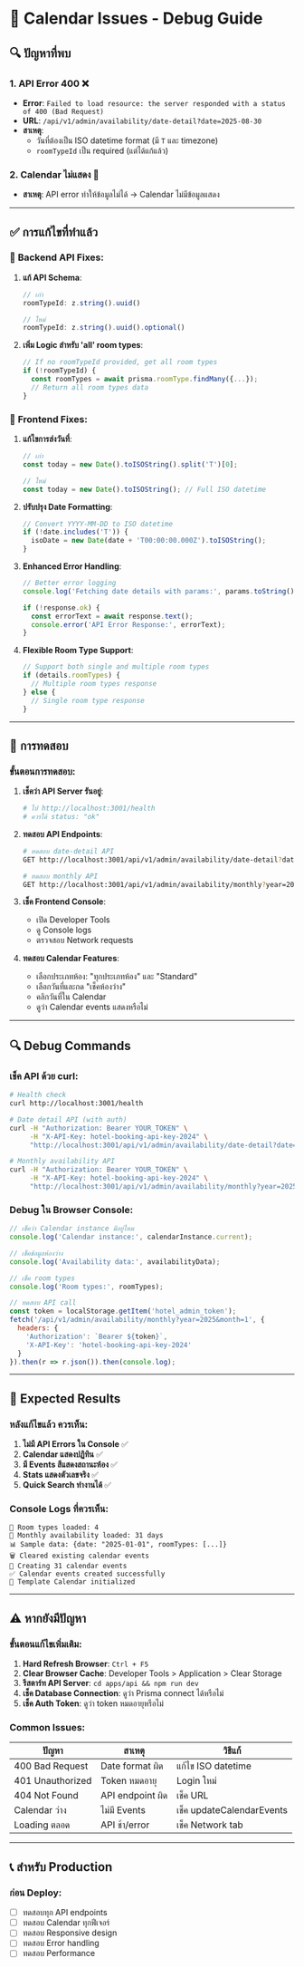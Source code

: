 # 🐛 Calendar Issues - Debug Guide

## 🔍 **ปัญหาที่พบ**

### 1. **API Error 400** ❌
- **Error**: `Failed to load resource: the server responded with a status of 400 (Bad Request)`
- **URL**: `/api/v1/admin/availability/date-detail?date=2025-08-30`
- **สาเหตุ**: 
  - วันที่ต้องเป็น ISO datetime format (มี `T` และ timezone)
  - `roomTypeId` เป็น required (แต่ได้แก้แล้ว)

### 2. **Calendar ไม่แสดง** 📅
- **สาเหตุ**: API error ทำให้ข้อมูลไม่ได้ → Calendar ไม่มีข้อมูลแสดง

---

## ✅ **การแก้ไขที่ทำแล้ว**

### 🔧 **Backend API Fixes**:
1. **แก้ API Schema**:
   ```typescript
   // เก่า
   roomTypeId: z.string().uuid()
   
   // ใหม่
   roomTypeId: z.string().uuid().optional()
   ```

2. **เพิ่ม Logic สำหรับ 'all' room types**:
   ```typescript
   // If no roomTypeId provided, get all room types
   if (!roomTypeId) {
     const roomTypes = await prisma.roomType.findMany({...});
     // Return all room types data
   }
   ```

### 🎨 **Frontend Fixes**:
1. **แก้ไขการส่งวันที่**:
   ```javascript
   // เก่า
   const today = new Date().toISOString().split('T')[0];
   
   // ใหม่  
   const today = new Date().toISOString(); // Full ISO datetime
   ```

2. **ปรับปรุง Date Formatting**:
   ```javascript
   // Convert YYYY-MM-DD to ISO datetime
   if (!date.includes('T')) {
     isoDate = new Date(date + 'T00:00:00.000Z').toISOString();
   }
   ```

3. **Enhanced Error Handling**:
   ```javascript
   // Better error logging
   console.log('Fetching date details with params:', params.toString());
   
   if (!response.ok) {
     const errorText = await response.text();
     console.error('API Error Response:', errorText);
   }
   ```

4. **Flexible Room Type Support**:
   ```javascript
   // Support both single and multiple room types
   if (details.roomTypes) {
     // Multiple room types response
   } else {
     // Single room type response  
   }
   ```

---

## 🧪 **การทดสอบ**

### **ขั้นตอนการทดสอบ**:

1. **เช็คว่า API Server รันอยู่**:
   ```bash
   # ไป http://localhost:3001/health
   # ควรได้ status: "ok"
   ```

2. **ทดสอบ API Endpoints**:
   ```bash
   # ทดสอบ date-detail API
   GET http://localhost:3001/api/v1/admin/availability/date-detail?date=2025-01-15T00:00:00.000Z
   
   # ทดสอบ monthly API  
   GET http://localhost:3001/api/v1/admin/availability/monthly?year=2025&month=1
   ```

3. **เช็ค Frontend Console**:
   - เปิด Developer Tools
   - ดู Console logs
   - ตรวจสอบ Network requests

4. **ทดสอบ Calendar Features**:
   - เลือกประเภทห้อง: "ทุกประเภทห้อง" และ "Standard"
   - เลือกวันที่และกด "เช็คห้องว่าง"
   - คลิกวันที่ใน Calendar
   - ดูว่า Calendar events แสดงหรือไม่

---

## 🔍 **Debug Commands**

### **เช็ค API ด้วย curl**:
```bash
# Health check
curl http://localhost:3001/health

# Date detail API (with auth)
curl -H "Authorization: Bearer YOUR_TOKEN" \
     -H "X-API-Key: hotel-booking-api-key-2024" \
     "http://localhost:3001/api/v1/admin/availability/date-detail?date=2025-01-15T00:00:00.000Z"

# Monthly availability API
curl -H "Authorization: Bearer YOUR_TOKEN" \
     -H "X-API-Key: hotel-booking-api-key-2024" \
     "http://localhost:3001/api/v1/admin/availability/monthly?year=2025&month=1"
```

### **Debug ใน Browser Console**:
```javascript
// เช็คว่า Calendar instance มีอยู่ไหม
console.log('Calendar instance:', calendarInstance.current);

// เช็คข้อมูลห้องว่าง
console.log('Availability data:', availabilityData);

// เช็ค room types
console.log('Room types:', roomTypes);

// ทดสอบ API call
const token = localStorage.getItem('hotel_admin_token');
fetch('/api/v1/admin/availability/monthly?year=2025&month=1', {
  headers: {
    'Authorization': `Bearer ${token}`,
    'X-API-Key': 'hotel-booking-api-key-2024'
  }
}).then(r => r.json()).then(console.log);
```

---

## 🚀 **Expected Results**

### **หลังแก้ไขแล้ว ควรเห็น**:

1. **ไม่มี API Errors ใน Console** ✅
2. **Calendar แสดงปฏิทิน** ✅  
3. **มี Events สีแสดงสถานะห้อง** ✅
4. **Stats แสดงตัวเลขจริง** ✅
5. **Quick Search ทำงานได้** ✅

### **Console Logs ที่ควรเห็น**:
```
🏨 Room types loaded: 4
📅 Monthly availability loaded: 31 days
📊 Sample data: {date: "2025-01-01", roomTypes: [...]}
🗑️ Cleared existing calendar events
📅 Creating 31 calendar events
✅ Calendar events created successfully
📅 Template Calendar initialized
```

---

## ⚠️ **หากยังมีปัญหา**

### **ขั้นตอนแก้ไขเพิ่มเติม**:

1. **Hard Refresh Browser**: `Ctrl + F5`
2. **Clear Browser Cache**: Developer Tools > Application > Clear Storage
3. **รีสตาร์ท API Server**: `cd apps/api && npm run dev`
4. **เช็ค Database Connection**: ดูว่า Prisma connect ได้หรือไม่
5. **เช็ค Auth Token**: ดูว่า token หมดอายุหรือไม่

### **Common Issues**:

| ปัญหา | สาเหตุ | วิธีแก้ |
|-------|-------|---------|
| 400 Bad Request | Date format ผิด | แก้ไข ISO datetime |
| 401 Unauthorized | Token หมดอายุ | Login ใหม่ |
| 404 Not Found | API endpoint ผิด | เช็ค URL |
| Calendar ว่าง | ไม่มี Events | เช็ค updateCalendarEvents |
| Loading ตลอด | API ช้า/error | เช็ค Network tab |

---

## 📞 **สำหรับ Production**

### **ก่อน Deploy**:
- [ ] ทดสอบทุก API endpoints  
- [ ] ทดสอบ Calendar ทุกฟีเจอร์
- [ ] ทดสอบ Responsive design
- [ ] ทดสอบ Error handling
- [ ] ทดสอบ Performance
